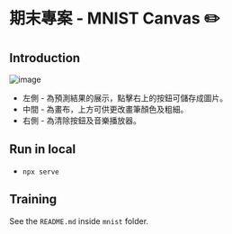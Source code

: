 期末專案 - MNIST  Canvas  ✏️
==============================================

Introduction
----------------------------------------------
![image](https://user-images.githubusercontent.com/114738356/209977880-9678c54c-0266-494f-a164-3b2be9cf5b82.png)

* 左側 - 為預測結果的展示，點擊右上的按鈕可儲存成圖片。
* 中間 - 為畫布，上方可供更改畫筆顏色及粗細。
* 右側 - 為清除按鈕及音樂播放器。

Run in local
----------------------------------------------
* `npx serve`

Training
----------------------------------------------
See the `README.md` inside `mnist` folder.




